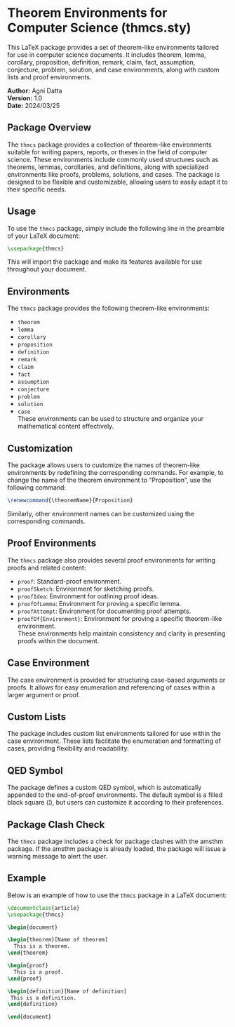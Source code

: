 # Theorem Environments for Computer Science (thmcs.sty)

This LaTeX package provides a set of theorem-like environments tailored for use in computer science documents. It includes theorem, lemma, corollary, proposition, definition, remark, claim, fact, assumption, conjecture, problem, solution, and case environments, along with custom lists and proof environments.

**Author:** Agni Datta  
**Version:** 1.0  
**Date:** 2024/03/25

## Package Overview

The `thmcs` package provides a collection of theorem-like environments suitable for writing papers, reports, or theses in the field of computer science. These environments include commonly used structures such as theorems, lemmas, corollaries, and definitions, along with specialized environments like proofs, problems, solutions, and cases. The package is designed to be flexible and customizable, allowing users to easily adapt it to their specific needs.

## Usage

To use the `thmcs` package, simply include the following line in the preamble of your LaTeX document:

```latex
\usepackage{thmcs}
```

This will import the package and make its features available for use throughout your document.

## Environments

The `thmcs` package provides the following theorem-like environments:

- `theorem`
- `lemma`
- `corollary`
- `proposition`
- `definition`
- `remark`
- `claim`
- `fact`
- `assumption`
- `conjecture`
- `problem`
- `solution`
- `case`  
These environments can be used to structure and organize your mathematical content effectively.

## Customization

The package allows users to customize the names of theorem-like environments by redefining the corresponding commands. For example, to change the name of the theorem environment to “Proposition”, use the following command:

```latex
\renewcommand{\theoremName}{Proposition}
```

Similarly, other environment names can be customized using the corresponding commands.

## Proof Environments

The `thmcs` package also provides several proof environments for writing proofs and related content:

- `proof`: Standard-proof environment.
- `proofSketch`: Environment for sketching proofs.
- `proofIdea`: Environment for outlining proof ideas.
- `proofOfLemma`: Environment for proving a specific lemma.
- `proofAttempt`: Environment for documenting proof attempts.
- `proofOf{Environment}`: Environment for proving a specific theorem-like environment.  
These environments help maintain consistency and clarity in presenting proofs within the document.

## Case Environment

The case environment is provided for structuring case-based arguments or proofs. It allows for easy enumeration and referencing of cases within a larger argument or proof.

## Custom Lists

The package includes custom list environments tailored for use within the case environment. These lists facilitate the enumeration and formatting of cases, providing flexibility and readability.

## QED Symbol

The package defines a custom QED symbol, which is automatically appended to the end-of-proof environments. The default symbol is a filled black square (¦), but users can customize it according to their preferences.

## Package Clash Check

The `thmcs` package includes a check for package clashes with the amsthm package. If the amsthm package is already loaded, the package will issue a warning message to alert the user.

## Example

Below is an example of how to use the `thmcs` package in a LaTeX document:

```latex
\documentclass{article}
\usepackage{thmcs}

\begin{document}

\begin{theorem}[Name of theorem]
  This is a theorem.
\end{theorem}

\begin{proof}
  This is a proof.
\end{proof}

\begin{definition}[Name of definition]
 This is a definition.
\end{definition}

\end{document}
```
